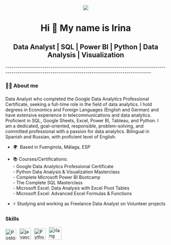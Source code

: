 <p align="center">
 <img src="https://github.com/user-attachments/assets/3b7928de-45dc-4682-b3b1-db8becb59991"/>
</p>

<h1 align="center">Hi 👋 My name is Irina</h1>

<h2 align="center">Data Analyst | SQL | Power BI | Python | Data Analysis | Visualization</h2>
-----------------------------------------------------------------------------------------------------------------------------------------------------

###

<h3 align="left">👩‍💻  About me</h3>

###
Data Analyst who completed the Google Data Analytics Professional Certificate, seeking a full-time role in the field of data analytics. I hold degrees in Economics and Foreign Languages (English and German) and have extensive experience in telecommunications and data analytics. Proficient in SQL, Google Sheets, Excel, Power BI, Tableau, and Python. I am a dedicated, goal-oriented, responsible, problem-solving, and committed professional with a passion for data analytics. Bilingual in Spanish and Russian, with proficient level of English.

*  🌍  Based in Fuengirola, Málaga, ESP
  
*  📚  Courses/Certifications: <br>- Google Data Analytics Professional Certificate <br>- Python Data Analysis & Visualization Masterclass
   <br>- Complete Microsoft Power BI Bootcamp <br>- The Complete SQL Masterclass <br>- Microsoft Excel: Data Analysis with Excel Pivot Tables <br>- Microsoft Excel: Advanced Excel Formulas & Functions
*  ⚡ Studying and working as Freelance Data Analyst on Volunteer projects </p>

### Skills

<div align="left">
 <img src="https://raw.githubusercontent.com/danielcranney/readme-generator/main/public/icons/skills/postgresql-colored.svg"width="34" height="34" alt="PostgreSQL"  />
 <img width="2" />
 <img src="https://github.com/user-attachments/assets/5ce1ae50-f3bf-4e95-81c2-3ba9726bf6e6" width="36" height="36" alt="javascript logo"  />
 <img width="2" />
  <img src="https://raw.githubusercontent.com/danielcranney/readme-generator/main/public/icons/skills/python-colored.svg" width="36" height="36" alt="Python"  />
  <img width="2" />
  <img src="https://raw.githubusercontent.com/danielcranney/readme-generator/main/public/icons/skills/rlang-colored.svg" height="40" alt="rlang"  />
 <img width="2" />
</div>

